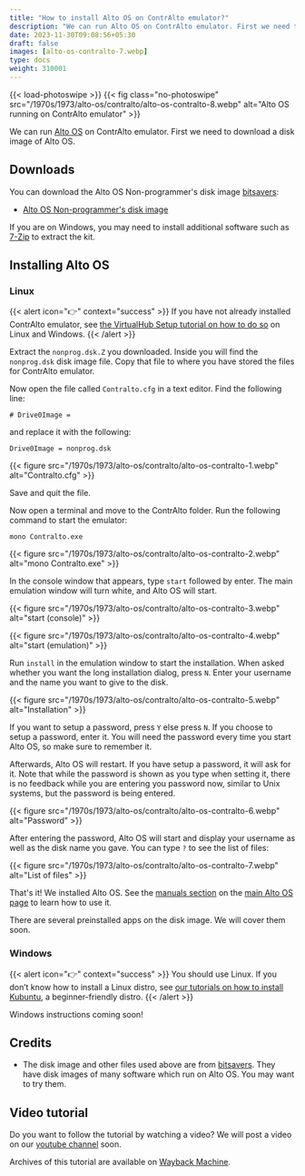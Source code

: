 ```yaml
---
title: "How to install Alto OS on ContrAlto emulator?"
description: "We can run Alto OS on ContrAlto emulator. First we need to download a disk image of Alto OS. You can download the Alto OS Non-programmer's disk image bitsavers:"
date: 2023-11-30T09:08:56+05:30
draft: false
images: [alto-os-contralto-7.webp]
type: docs
weight: 310001
---
```


{{< load-photoswipe >}}
{{< fig class="no-photoswipe" src="/1970s/1973/alto-os/contralto/alto-os-contralto-8.webp" alt="Alto OS running on ContrAlto emulator" >}}

We can run [Alto OS](/1970s/1973/alto-os/) on ContrAlto emulator. First we need to download a disk image of Alto OS.

## Downloads

You can download the Alto OS Non-programmer's disk image [bitsavers](http://bitsavers.org/bits/Xerox/Alto/simulator/salto/disks/):

- [Alto OS Non-programmer's disk image](http://bitsavers.org/bits/Xerox/Alto/simulator/salto/disks/nonprog.dsk.Z)

If you are on Windows, you may need to install additional software such as [7-Zip](https://www.7-zip.org/) to extract the kit.

## Installing Alto OS

### Linux

{{< alert icon="👉" context="success" >}}
If you have not already installed ContrAlto emulator, see [the VirtualHub Setup tutorial on how to do so](https://setup.virtualhub.eu.org/contralto/) on Linux and Windows.
{{< /alert >}}

Extract the `nonprog.dsk.Z` you downloaded. Inside you will find the `nonprog.dsk` disk image file. Copy that file to where you have stored the files for ContrAlto emulator.

Now open the file called `Contralto.cfg` in a text editor. Find the following line:

```config
# Drive0Image =
```

and replace it with the following:

```config
Drive0Image = nonprog.dsk
```

{{< figure src="/1970s/1973/alto-os/contralto/alto-os-contralto-1.webp" alt="Contralto.cfg" >}}

Save and quit the file.

Now open a terminal and move to the ContrAlto folder. Run the following command to start the emulator:

``` console
mono Contralto.exe
```

{{< figure src="/1970s/1973/alto-os/contralto/alto-os-contralto-2.webp" alt="mono Contralto.exe" >}}

In the console window that appears, type `start` followed by enter. The main emulation window will turn white, and Alto OS will start.

{{< figure src="/1970s/1973/alto-os/contralto/alto-os-contralto-3.webp" alt="start (console)" >}}

{{< figure src="/1970s/1973/alto-os/contralto/alto-os-contralto-4.webp" alt="start (emulation)" >}}

Run `install` in the emulation window to start the installation. When asked whether you want the long installation dialog, press `N`. Enter your username and the name you want to give to the disk.

{{< figure src="/1970s/1973/alto-os/contralto/alto-os-contralto-5.webp" alt="Installation" >}}

If you want to setup a password, press `Y` else press `N`. If you choose to setup a password, enter it. You will need the password every time you start Alto OS, so make sure to remember it.

Afterwards, Alto OS will restart. If you have setup a password, it will ask for it. Note that while the password is shown as you type when setting it, there is no feedback while you are entering you password now, similar to Unix systems, but the password is being entered.

{{< figure src="/1970s/1973/alto-os/contralto/alto-os-contralto-6.webp" alt="Password" >}}

After entering the password, Alto OS will start and display your username as well as the disk name you gave. You can type `?` to see the list of files:

{{< figure src="/1970s/1973/alto-os/contralto/alto-os-contralto-7.webp" alt="List of files" >}}

That's it! We installed Alto OS. See the [manuals section](1970s/1973/alto-os/#manuals) on the [main Alto OS page](/1970s/1973/alto-os/) to learn how to use it.

There are several preinstalled apps on the disk image. We will cover them soon.

### Windows

{{< alert icon="👉" context="success" >}}
You should use Linux. If you don’t know how to install a Linux distro, see [our tutorials on how to install Kubuntu](https://setup.virtualhub.eu.org/tag/os/), a beginner-friendly distro.
{{< /alert >}}

Windows instructions coming soon!

## Credits

- The disk image and other files used above are from [bitsavers](http://bitsavers.org/bits/Xerox/Alto/simulator/salto/disks/). They have disk images of many software which run on Alto OS. You may want to try them.

## Video tutorial

Do you want to follow the tutorial by watching a video? We will post a video on our [youtube channel](https://www.youtube.com/@virtua1hub) soon.

Archives of this tutorial are available on [Wayback Machine](https://web.archive.org/web/*/https://virtualhub.eu.org1970s/1973/alto-os/contralto/).
